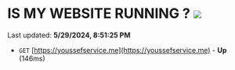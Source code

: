 # IS MY WEBSITE RUNNING ? [![](https://img.shields.io/static/v1?label=Sponsor&message=%E2%9D%A4&logo=GitHub&color=%23fe8e86)](https://github.com/sponsors/Youssef-Lehmam)

Last updated: **5/29/2024, 8:51:25 PM**

- `GET` [https://youssefservice.me](https://youssefservice.me) - **Up** (146ms)
